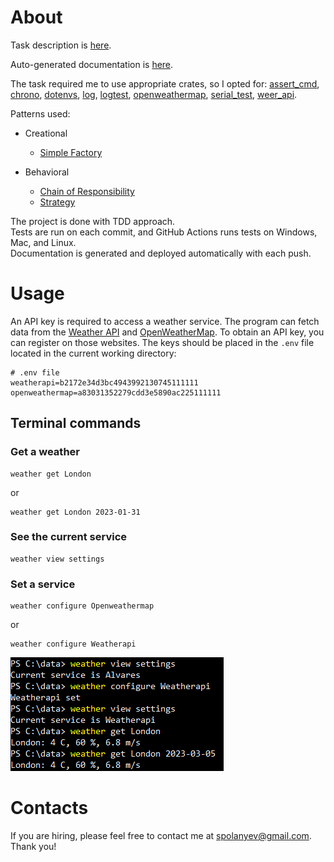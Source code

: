 # About

Task description is [here](/TASK.md).

Auto-generated documentation is [here](https://spolanyev.github.io/testElastio/test_elastio/all.html).

The task required me to use appropriate crates, so I opted for: [assert_cmd](https://crates.io/crates/assert_cmd), [chrono](https://crates.io/crates/chrono), [dotenvs](https://crates.io/crates/dotenvs), [log](https://crates.io/crates/log), [logtest](https://crates.io/crates/logtest), [openweathermap](https://crates.io/crates/openweathermap), [serial_test](https://crates.io/crates/serial_test), [weer_api](https://crates.io/crates/weer_api).

Patterns used:

* Creational
  - [Simple Factory](src/interfaces/weather_provider_factory_interface.rs)


* Behavioral
  - [Chain of Responsibility](src/interfaces/executor_chain_interface.rs)
  - [Strategy](src/interfaces/weather_provider_strategy_interface.rs)

The project is done with TDD approach.<br>
Tests are run on each commit, and GitHub Actions runs tests on Windows, Mac, and Linux.<br>
Documentation is generated and deployed automatically with each push.

# Usage

An API key is required to access a weather service. The program can fetch data from the [Weather API](https://www.weatherapi.com/) and [OpenWeatherMap](https://openweathermap.org/). To obtain an API key, you can register on those websites.
The keys should be placed in the `.env` file located in the current working directory:
```dotenv
# .env file
weatherapi=b2172e34d3bc4943992130745111111
openweathermap=a83031352279cdd3e5890ac225111111
```

## Terminal commands

### Get a weather
```shell
weather get London
```
or
```shell
weather get London 2023-01-31
```

### See the current service
```shell
weather view settings
```

### Set a service
```shell
weather configure Openweathermap
```
or
```shell
weather configure Weatherapi
```

![Usage example](https://github.com/spolanyev/testElastio/blob/main/usage-example.png?raw=true)

# Contacts

If you are hiring, please feel free to contact me at [spolanyev@gmail.com](mailto:spolanyev@gmail.com?subject=Rust%3A%20vacancy). Thank you!
